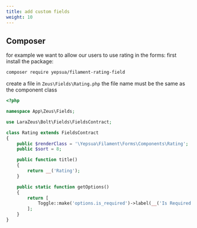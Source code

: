 ```yaml
---
title: add custom fields
weight: 10
---
```


## Composer

for example we want to allow our users to use rating in the forms:
first install the package:
```bash
composer require yepsua/filament-rating-field
```

create a file in `Zeus\Fields\Rating.php`
the file name must be the same as the component class

```php
<?php

namespace App\Zeus\Fields;

use LaraZeus\Bolt\Fields\FieldsContract;

class Rating extends FieldsContract
{
    public $renderClass = '\Yepsua\Filament\Forms\Components\Rating';
    public $sort = 8;

    public function title()
    {
        return __('Rating');
    }

    public static function getOptions()
    {
        return [
            Toggle::make('options.is_required')->label(__('Is Required')),
        ];
    }
}
```
